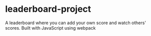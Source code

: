 # leaderboard-project
A leaderboard where you can add your own score and watch others' scores. Built with JavaScript using webpack

